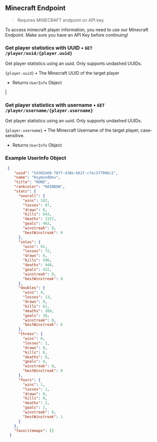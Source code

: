 ## Minecraft Endpoint
> Requires MINECRAFT endpoint on API key.

To access minecraft player information, you need to use our Minecraft Endpoint. Make sure you have an API Key before continuing!

### Get player statistics with UUID • `GET /player/uuid/{player.uuid}`


Get player statistics using an uuid. Only supports undashed UUIDs.

`{player.uuid}` • The Minecraft UUID of the target player 
- Returns `UserInfo` Object

|

### Get player statistics with username • `GET /player/username/{player.username}`

Get player statistics using an uuid. Only supports undashed UUIDs.

`{player.username}` • The Minecraft Username of the target player, case-sensitive.

- Returns `UserInfo` Object



### Example UserInfo Object
```json
 {
    "uuid": "54302e60-787f-430e-b62f-c7ec377986c1",
    "name": "RaymondDev",
    "title": "NONE",
    "rankcolor": "RAINBOW",
    "stats": {
      "overall": {
        "wins": 102,
        "losses": 87,
        "draws": 0,
        "kills": 643,
        "deaths": 1157,
        "goals": 462,
        "winstreak": 0,
        "bestWinstreak": 9
      },
      "solos": {
        "wins": 92,
        "losses": 72,
        "draws": 0,
        "kills": 590,
        "deaths": 940,
        "goals": 422,
        "winstreak": 0,
        "bestWinstreak": 9
      },
      "doubles": {
        "wins": 9,
        "losses": 13,
        "draws": 0,
        "kills": 61,
        "deaths": 209,
        "goals": 38,
        "winstreak": 0,
        "bestWinstreak": 6
      },
      "threes": {
        "wins": 0,
        "losses": 1,
        "draws": 0,
        "kills": 0,
        "deaths": 6,
        "goals": 0,
        "winstreak": 0,
        "bestWinstreak": 0
      },
      "fours": {
        "wins": 1,
        "losses": 1,
        "draws": 0,
        "kills": 0,
        "deaths": 2,
        "goals": 2,
        "winstreak": 0,
        "bestWinstreak": 1
      }
    },
    "favoritemaps": []
  }
```